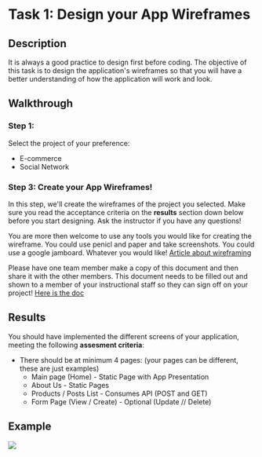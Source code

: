 # Task 1: Design your App Wireframes

## Description

It is always a good practice to design first before coding. The objective of this task is to design the application's wireframes so that you will have a better understanding of how the application will work and look.

## Walkthrough

### Step 1: 

Select the project of your preference:
* E-commerce
* Social Network

### Step 3: Create your App Wireframes!

In this step, we'll create the wireframes of the project you selected. Make sure you read the acceptance criteria on the **results** section down below before
you start designing. Ask the instructor if you have any questions!

You are more then welcome to use any tools you would like for creating the wireframe. You could use penicl and paper and take screenshots. You could use a google jamboard. Whatever you would like!
[Article about wireframing](https://blog.hubspot.com/website/website-wireframe)

Please have one team member make a copy of this document and then share it with the other members. This document needs to be filled out and shown to a member of your instructional staff so they can sign off on your project! [Here is the doc](https://docs.google.com/document/d/1FCOPNEk17LA7i4bZ0CQMZrGiUAsViTpI/copy)


## Results

You should have implemented the different screens of your application, meeting the following **assesment criteria**:

* There should be at minimum 4 pages: (your pages can be different, these are just examples)
  * Main page (Home)  - Static Page with App Presentation
  * About Us - Static Pages
  * Products / Posts List - Consumes API (POST and GET)
  * Form Page (View / Create) - Optional (Update // Delete)

## Example

![](https://github.com/generation-org/jwd-final-project/blob/main/task-1/images/wireframes.png)
